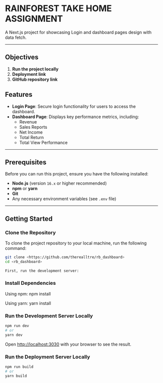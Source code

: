 # RAINFOREST TAKE HOME ASSIGNMENT

A Next.js project for showcasing 
Login and dashboard pages design with data fetch.

---
## Objectives

1. **Run the project locally**  
2. **Deployment link**  
3. **GitHub repository link**

## Features

- **Login Page**: Secure login functionality for users to access the dashboard.
- **Dashboard Page**: Displays key performance metrics, including:
  - Revenue
  - Sales Reports
  - Net Income
  - Total Return
  - Total View Performance

---

## Prerequisites

Before you can run this project, ensure you have the following installed:

- **Node.js** (version `16.x` or higher recommended)
- **npm** or **yarn**
- **Git**
- Any necessary environment variables (see `.env` file)

---

## Getting Started

### Clone the Repository

To clone the project repository to your local machine, run the following command:

```bash
git clone <https://github.com/therealltre/rb_dashboard>
cd <rb_dashboard>
 
First, run the development server:
```

### Install Dependencies

Using npm:
npm install

Using yarn:
yarn install

### Run the Development Server Locally

```bash
npm run dev
# or
yarn dev
```

Open [http://localhost:3030](http://localhost:3030) with your browser to see the result.

### Run the Deployment Server Locally

```bash
npm run build
# or
yarn build
```


